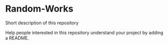 # Random-Works
Short description of this repository

Help people interested in this repository understand your project by adding a README.
